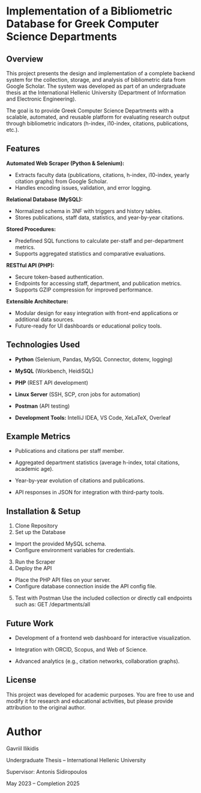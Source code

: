 # Implementation of a Bibliometric Database for Greek Computer Science Departments

## Overview

This project presents the design and implementation of a complete backend system for the collection, storage, and analysis of bibliometric data from Google Scholar.
The system was developed as part of an undergraduate thesis at the International Hellenic University (Department of Information and Electronic Engineering).

The goal is to provide Greek Computer Science Departments with a scalable, automated, and reusable platform for evaluating research output through bibliometric indicators (h-index, i10-index, citations, publications, etc.).

## Features

**Automated Web Scraper (Python & Selenium):**
  - Extracts faculty data (publications, citations, h-index, i10-index, yearly citation graphs) from Google Scholar.
  - Handles encoding issues, validation, and error logging.

**Relational Database (MySQL):**
  - Normalized schema in 3NF with triggers and history tables.
  - Stores publications, staff data, statistics, and year-by-year citations.

**Stored Procedures:**
  - Predefined SQL functions to calculate per-staff and per-department metrics.
  - Supports aggregated statistics and comparative evaluations.

**RESTful API (PHP):**
  - Secure token-based authentication.
  - Endpoints for accessing staff, department, and publication metrics.
  - Supports GZIP compression for improved performance.

**Extensible Architecture:**
  - Modular design for easy integration with front-end applications or additional data sources.
  - Future-ready for UI dashboards or educational policy tools.

## Technologies Used

- **Python** (Selenium, Pandas, MySQL Connector, dotenv, logging)

- **MySQL** (Workbench, HeidiSQL)

- **PHP** (REST API development)

- **Linux Server** (SSH, SCP, cron jobs for automation)

- **Postman** (API testing)

- **Development Tools:** IntelliJ IDEA, VS Code, XeLaTeX, Overleaf


## Example Metrics

- Publications and citations per staff member.

- Aggregated department statistics (average h-index, total citations, academic age).

- Year-by-year evolution of citations and publications.

- API responses in JSON for integration with third-party tools.

## Installation & Setup

1. Clone Repository
2. Set up the Database
  - Import the provided MySQL schema.
  - Configure environment variables for credentials.
3. Run the Scraper
4. Deploy the API
  - Place the PHP API files on your server.
  - Configure database connection inside the API config file.
5. Test with Postman
  Use the included collection or directly call endpoints such as:
  GET /departments/all

## Future Work

- Development of a frontend web dashboard for interactive visualization.

- Integration with ORCID, Scopus, and Web of Science.

- Advanced analytics (e.g., citation networks, collaboration graphs).

## License

This project was developed for academic purposes.
You are free to use and modify it for research and educational activities, but please provide attribution to the original author.

# Author

Gavriil Ilikidis

Undergraduate Thesis – International Hellenic University

Supervisor: Antonis Sidiropoulos

May 2023 – Completion 2025
